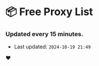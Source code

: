 # :package: Free Proxy List
### Updated every 15 minutes.

- Last updated: `2024-10-19 21:49`

:heart:
